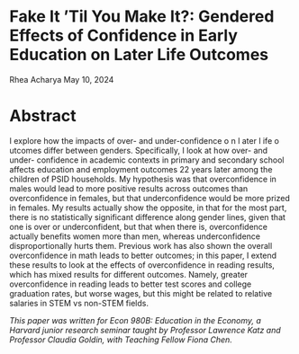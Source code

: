 # Fake It ’Til You Make It?: Gendered Effects of Confidence in Early Education on Later Life Outcomes
Rhea Acharya
May 10, 2024

# Abstract
I explore how the impacts of over- and under-confidence o n l ater l ife o utcomes differ
between genders. Specifically, I look at how over- and under- confidence in academic contexts in primary
and secondary school affects education and employment outcomes 22 years later among the children of PSID
households. My hypothesis was that overconfidence in males would lead to more positive results across
outcomes than overconfidence in females, but that underconfidence would be more prized in females. My
results actually show the opposite, in that for the most part, there is no statistically significant difference
along gender lines, given that one is over or underconfident, but that when there is, overconfidence
actually benefits women more than men, whereas underconfidence disproportionally hurts them. Previous
work has also shown the overall overconfidence in math leads to better outcomes; in this paper, I extend
these results to look at the effects of overconfidence in reading results, which has mixed results for
different outcomes. Namely, greater overconfidence in reading leads to better test scores and college
graduation rates, but worse wages, but this might be related to relative salaries in STEM vs non-STEM
fields.

_This paper was written for Econ 980B: Education in the Economy, a Harvard junior research seminar
taught by Professor Lawrence Katz and Professor Claudia Goldin, with Teaching Fellow Fiona Chen._
